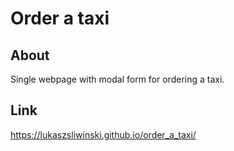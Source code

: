 # Order a taxi

## About
Single webpage with modal form for ordering a taxi.

## Link
https://lukaszsliwinski.github.io/order_a_taxi/